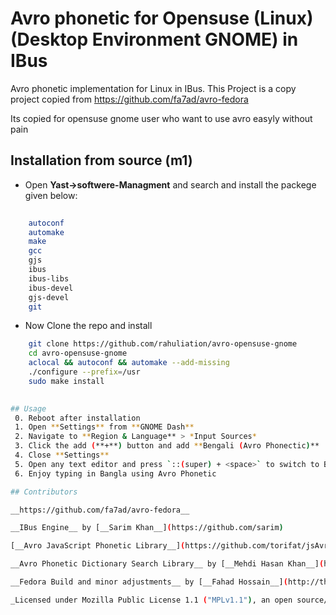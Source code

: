 # Avro phonetic for Opensuse (Linux) (Desktop Environment GNOME) in IBus
Avro phonetic implementation for Linux in IBus.
This Project is a copy project copied from
https://github.com/fa7ad/avro-fedora

Its copied for opensuse gnome user who want to use avro easyly without pain 

## Installation from source (m1)

* Open **Yast->softwere-Managment** and search and install the packege given below:
```bash
  
	autoconf 
	automake 
	make 
	gcc 
	gjs 
	ibus 
	ibus-libs 
	ibus-devel 
	gjs-devel 
	git
```
* Now Clone the repo and install
```bash
	git clone https://github.com/rahuliation/avro-opensuse-gnome
	cd avro-opensuse-gnome
	aclocal && autoconf && automake --add-missing
	./configure --prefix=/usr
	sudo make install

 
## Usage
 0. Reboot after installation
 1. Open **Settings** from **GNOME Dash**
 2. Navigate to **Region & Language** > *Input Sources*
 3. Click the add (**+**) button and add **Bengali (Avro Phonectic)**
 4. Close **Settings**
 5. Open any text editor and press `::(super) + <space>` to switch to Bengali
 6. Enjoy typing in Bangla using Avro Phonetic

## Contributors

__https://github.com/fa7ad/avro-fedora__

__IBus Engine__ by [__Sarim Khan__](https://github.com/sarim)

[__Avro JavaScript Phonetic Library__](https://github.com/torifat/jsAvroPhonetic) by [__Rifat Nabi__](https://github.com/torifat)

__Avro Phonetic Dictionary Search Library__ by [__Mehdi Hasan Khan__](https://github.com/omicronlab)

__Fedora Build and minor adjustments__ by [__Fahad Hossain__](http://thewebaholic.ml)

_Licensed under Mozilla Public License 1.1 ("MPLv1.1"), an open source/free software license._

